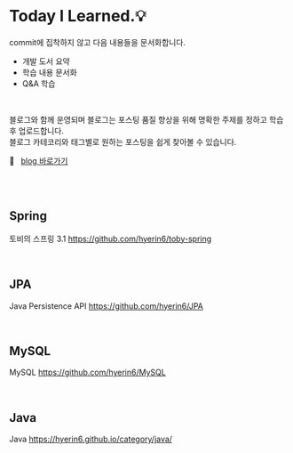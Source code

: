 <br />       

# Today I Learned.💡     

commit에 집착하지 않고 다음 내용들을 문서화합니다.           
* 개발 도서 요약     
* 학습 내용 문서화     
* Q&A 학습         
<br />     

 
블로그와 함께 운영되며 블로그는 포스팅 품질 향상을 위해 명확한 주제를 정하고 학습 후 업로드합니다.      
블로그 카테코리와 태그별로 원하는 포스팅을 쉽게 찾아볼 수 있습니다. 

📕  &nbsp; [blog 바로가기](https://hyerin6.github.io/)            

<br />     
<br />     

## Spring      
토비의 스프링 3.1 <https://github.com/hyerin6/toby-spring>  

<br />     

## JPA     
Java Persistence API <https://github.com/hyerin6/JPA>     

<br />     

## MySQL    
MySQL <https://github.com/hyerin6/MySQL>   

<br />       

## Java 
Java <https://hyerin6.github.io/category/java/>   



